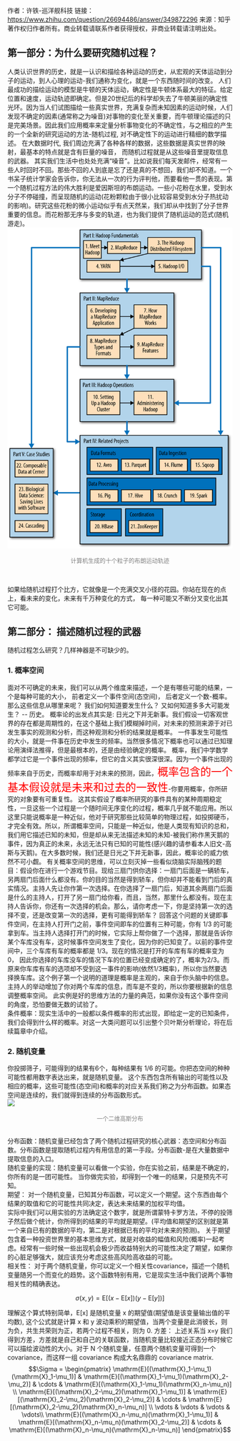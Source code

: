作者：许铁-巡洋舰科技
链接：https://www.zhihu.com/question/26694486/answer/349872296
来源：知乎
著作权归作者所有。商业转载请联系作者获得授权，非商业转载请注明出处。

## 第一部分：为什么要研究随机过程？
人类认识世界的历史，就是一认识和描绘各种运动的历史，从宏观的天体运动到分子的运动，到人心理的运动-我们通称为变化，就是一个东西随时间的改变。
人们最成功的描绘运动的模型是牛顿的天体运动，确定性是牛顿体系最大的特征。给定位置和速度，运动轨迹即确定。但是20世纪后的科学却失去了牛顿美丽的确定性光环。因为当人们试图描绘一些真实世界，充满复杂而未知因素的运动时候，人们发现不确定的因素(通常称之为噪音)对事物的变化至关重要，而牛顿理论描述的只是完美场景。因此我们应用概率来定量分析事物变化的不确定性，与之相应的产生的一个全新的研究运动的方法-随机过程, 对不确定性下的运动进行精细的数学描述。
在大数据时代, 我们周边充满了各种各样的数据，这些数据是真实世界的映射，最基本的特点就是含有巨量的噪音， 而随机过程就是从这些噪音里提取信息的武器。
其实我们生活中也处处充满“噪音”。比如说我们每天发邮件，经常有一些人时回时不回。那些不回的人到底是忘了还是真的不想回，我们却不知道。一个书呆子统计学家会告诉你，你无法从一次的行为评判他，而要看他一贯的表现。第一个随机过程方法的伟大胜利是爱因斯坦的布朗运动。一些小花粉在水里，受到水分子不停碰撞，而呈现随机的运动(花粉颗粒由于很小比较容易受到水分子热扰动的影响)。研究这些花粉的微小运动似乎有点天然呆，我们却从中找到了分子世界重要的信息。而花粉那无序与多变的轨道，也为我们提供了随机运动的范式(随机游走)。
<br>
![](https://raw.githubusercontent.com/21moons/memo/master/res/img/hadoop/hadoop_modules.png)
<p align="center"><font color=gray size=2>计算机生成的十个粒子的布朗运动轨迹</font></p>
<br>

如果给随机过程打个比方，它就像是一个充满交叉小径的花园。你站在现在的点上，看未来的变化，未来有千万种变化的方式， 每一种可能又不断分叉变化出其它可能。

## 第二部分： 描述随机过程的武器

随机过程怎么研究？几样神器是不可缺少的。 

### 1. 概率空间

面对不可确定的未来，我们可以从两个维度来描述，一个是有哪些可能的结果，一个是每种可能的大小， 前者定义一个事件空间(态空间)， 后者定义一个数-概率。 那么这些信息从哪里来呢？ 我们如何知道要发生什么？ 又如何知道多多大可能发生？ -- 历史。 
概率论的出发点其实是: 日光之下并无新事。我们假设一切客观世界的存在都是周期性的，在这个基础上我们模糊掉时间，对未来的预测来源于对已发生事实的观测和分析，而这种观测和分析的结果就是概率。
一件事发生可能性的大小，就是一件事在历史中发生的频率。当然很多情况下概率也可以通过已知理论用演绎法推得，但是最根本的，还是由经验确定的概率。 概率，我们中学数学都学过它是一个事件出现的频率，但它的含义其实很深很深。因为一个事件出现的频率来自于历史，而概率却用于对未来的预测，因此，<font color=red size=5>概率包含的一个基本假设就是未来和过去的一致性</font>-你要用概率，你所研究的对象要有可重复性。
这其实假设了概率所研究的事件具有的某种周期稳定性，一旦这些一个过程是一个随时间无序变化的过程，概率几乎就不能应用。所以这里只能说概率是一种近似，他对于研究那些比较简单的物理过程，如投掷硬币，才完全有效。所以，所谓概率空间，只能是一种近似，他是人类现有知识的总和，我们用它描述已知的未知，但是却从来无法描述未知的未知-被我们称作黑天鹅的事件，因为真正的未来，永远无法只有已知的可能性(感兴趣的请参看本人旧文-高斯与天鹅)。在大多数时候，我们还是日光之下并无新事，因此，概率论的威力依然不可小觑。
有关概率空间的思维，可以立刻灭掉一些看似烧脑实际脑残的题目：假设你在进行一个游戏节目。现给三扇门供你选择：一扇门后面是一辆轿车，另两扇门后面什么都没有。你的目的当然是得到轿车，但你却并不能看到门后的真实情况。主持人先让你作第一次选择。在你选择了一扇门后，知道其余两扇门后面是什么的主持人，打开了另一扇门给你看，而且，当然，那里什么都没有。现在主持人告诉你，你还有一次选择的机会。那么，请你考虑一下，你是坚持第一次的选择不变，还是改变第一次的选择，更有可能得到轿车？
回答这个问题的关键即事件空间，在主持人打开门之前，事件空间即车的位置有三种可能，你有 1/3 的可能拿到车。当主持人选择打开门的时候，它实际上帮你做了一个选择，那就是告诉你某个车库没有车，这时候事件空间发生了变化，因为你的已知变了。以前的事件空间中，三个车库有车的概率都是 1/3。现在的情况是打开的车库有车的概率变为0， 因此你选择的车库没车的情况下车的位置已经变成确定的了，概率为2/3。而原来你车库有车的选项却不受到这一事件的影响(依然1/3概率)，所以你当然要选择换车库。这个例子第一个说明的道理是概率是主观的，来自于你头脑中的信息。主持人的举动增加了你对两个车库的信息，而车是不变的，所以你要根据新的信息调整概率空间。
此实例是好的思维方法的力量的典范，如果你没有这个事件空间的角度，恐怕要做无数的试验了。    
条件概率：现实生活中的一般都以条件概率的形式出现，即给定一定的已知条件，我们会得到什么样的概率。对这一大类问题可以引出整个贝叶斯分析理论，将在后续篇章中介绍。

### 2. 随机变量
你投掷筛子，可能得到的结果有6个，每种结果有 1/6 的可能。你把态空间的种种可能性都用数字表达出来，就是随机变量。 这个东西包含所有输出的可能性以及相应的概率，这些可能性(态空间)和概率的对应关系我们称之为分布函数。如果态空间是连续的，我们就得到连续的分布函数形式。
<br>
![](https://raw.githubusercontent.com/21moons/memo/master/res/img/)
<p align="center"><font color=gray size=2>一个二维高斯分布</font></p>
<br>
分布函数：随机变量已经包含了两个随机过程研究的核心武器：态空间和分布函数。分布函数是提取随机过程内有用信息的第一手段。分布函数-是在大量数据中提取信息的入口。
<br>
随机变量的实现：随机变量可以看做一个实验，你在实验之前，结果是不确定的，你所有的是一团可能性。 当你做完实验，却得到一个唯一的结果，只是预先不可知。
<br>
期望： 对一个随机变量，已知其分布函数，可以定义一个期望。这个东西由每个结果的取值和它的可能性共同决定，表达未来结果的加权平均值。 
<br>
实际中我们可以用实验的方法确定这个数字，就是所谓蒙特卡罗方法，不停的投筛子然后做个统计，你所得到的结果的平均就是期望。(平均值和期望的区别就是第一个来自已有的数据的平均，第二是对根据已有的平均对未来的预测)。
关于期望包含着一种投资世界里的基本思维方式，就是对收益的幅值和风险(概率)一起考虑。经常有一些时候一些出现机会极少而收益特别大的可能性决定了期望，如果你的心脏足够强大，就应该充分考虑这些高风险高收益的可能。  
<br>
相关性：  对于两个随机变量，你可以定义一个相关性covariance，描述一个随机变量随另一个而变化的趋势。这个函数特别有用，它是现实生活中我们说两个事物相关性的精确表达。
<br>


$$\sigma(x, y) = \mathrm{E}[(x-\mathrm{E}[x])(y-\mathrm{E}[y])]$$

理解这个算式特别简单，E[x] 是随机变量 x 的期望值(期望值是该变量输出值的平均数), 这个公式就是计算 x 和 y 波动乘积的期望值，当两个变量是此消彼长，则为负，共生共荣则为正，若两个过程不相关，则为 0.
方差：  上述关系当 x=y 我们得到方差，方差就是自己和自己的关联函数，当随机变量比较接近正态分布时候它可以描绘波动性的大小。对于 N 个随机变量，任意两个随机变量可得到一个 covariance，而这样一组 covariance 构成大名鼎鼎的 covariance matrix.
<br>
$$\Sigma = \begin{pmatrix} \mathrm{E}[(\mathrm{X}_1-\mu_1)(\mathrm{X}_1-\mu_1)] & \mathrm{E}[(\mathrm{X}_1-\mu_1)(\mathrm{X}_2-\mu_2)] & \cdots & \mathrm{E}[(\mathrm{X}_1-\mu_1)(\mathrm{X}_n-\mu_n)] \\ \mathrm{E}[(\mathrm{X}_2-\mu_2)(\mathrm{X}_1-\mu_1)] & \mathrm{E}[(\mathrm{X}_2-\mu_2)(\mathrm{X}_2-\mu_2)] & \cdots & \mathrm{E}[(\mathrm{X}_2-\mu_2)(\mathrm{X}_n-\mu_n)] \\ \vdots & \vdots & \vdots & \vdots\\ \mathrm{E}[(\mathrm{X}_n-\mu_n)(\mathrm{X}_1-\mu_1)] & \mathrm{E}[(\mathrm{X}_n-\mu_n)(\mathrm{X}_2-\mu_2)]  & \cdots & \mathrm{E}[(\mathrm{X}_n-\mu_n)(\mathrm{X}_n-\mu_n)] \end{pmatrix}$$

